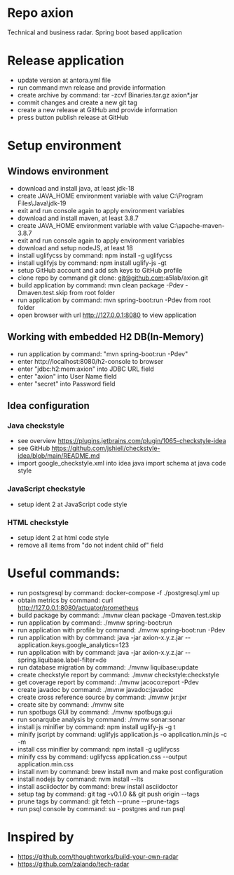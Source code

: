 # Repo axion

Technical and business radar. Spring boot based application

# Release application
* update version at antora.yml file
* run command mvn release and provide information
* create archive by command: tar -zcvf Binaries.tar.gz axion*.jar
* commit changes and create a new git tag
* create a new release at GitHub and provide information
* press button publish release at GitHub

# Setup environment

## Windows environment
* download and install java, at least jdk-18
* create JAVA_HOME environment variable with value C:\Program Files\Java\jdk-19
* exit and run console again to apply environment variables
* download and install maven, at least 3.8.7
* create JAVA_HOME environment variable with value C:\apache-maven-3.8.7
* exit and run console again to apply environment variables
* download and setup nodeJS, at least 18
* install uglifycss by command: npm install -g uglifycss
* install uglifyjs by command: npm install uglify-js -gt
* setup GitHub account and add ssh keys to GitHub profile
* clone repo by command git clone: git@github.com:a5lab/axion.git
* build application by command: mvn clean package -Pdev -Dmaven.test.skip from root folder
* run application by command: mvn spring-boot:run -Pdev from root folder
* open browser with url http://127.0.0.1:8080 to view application

## Working with embedded H2 DB(In-Memory)

* run application by command: "mvn spring-boot:run -Pdev"
* enter http://localhost:8080/h2-console to browser
* enter "jdbc:h2:mem:axion" into JDBC URL field
* enter "axion" into User Name field
* enter "secret" into Password field

## Idea configuration

### Java checkstyle

* see overview https://plugins.jetbrains.com/plugin/1065-checkstyle-idea
* see GitHub https://github.com/jshiell/checkstyle-idea/blob/main/README.md
* import google_checkstyle.xml into idea java import schema at java code style

### JavaScript checkstyle

* setup ident 2 at JavaScript code style

### HTML checkstyle

* setup ident 2 at html code style
* remove all items from "do not indent child of" field

# Useful commands:

* run postsgresql by command: docker-compose -f ./postgresql.yml up
* obtain metrics by command: curl http://127.0.0.1:8080/actuator/prometheus
* build package by command: ./mvnw clean package -Dmaven.test.skip
* run application by command: ./mvnw spring-boot:run
* run application with profile by command: ./mvnw spring-boot:run -Pdev
* run application with by command: java -jar axion-x.y.z.jar --application.keys.google_analytics=123
* run application with by command: java -jar axion-x.y.z.jar --spring.liquibase.label-filter=de
* run database migration by command: ./mvnw liquibase:update
* create checkstyle report by command: ./mvnw checkstyle:checkstyle
* get coverage report by command: ./mvnw jacoco:report -Pdev
* create javadoc by command: ./mvnw javadoc:javadoc
* create cross reference source by command: ./mvnw jxr:jxr
* create site by command: ./mvnw site
* run spotbugs GUI by command: ./mvnw spotbugs:gui
* run sonarqube analysis by command: ./mvnw sonar:sonar
* install js minifier by command: npm install uglify-js -g t
* minify jscript by command: uglifyjs application.js -o application.min.js -c -m
* install css minifier by command: npm install -g uglifycss
* minify css by command: uglifycss application.css --output application.min.css 
* install nvm by command: brew install nvm and make post configuration
* install nodejs by command: nvm install --lts
* install asciidoctor by command: brew install asciidoctor
* setup tag by command: git tag -v0.1.0 && git push origin --tags
* prune tags by command: git fetch --prune --prune-tags
* run psql console by command: su - postgres and run psql

# Inspired by 

* https://github.com/thoughtworks/build-your-own-radar
* https://github.com/zalando/tech-radar
